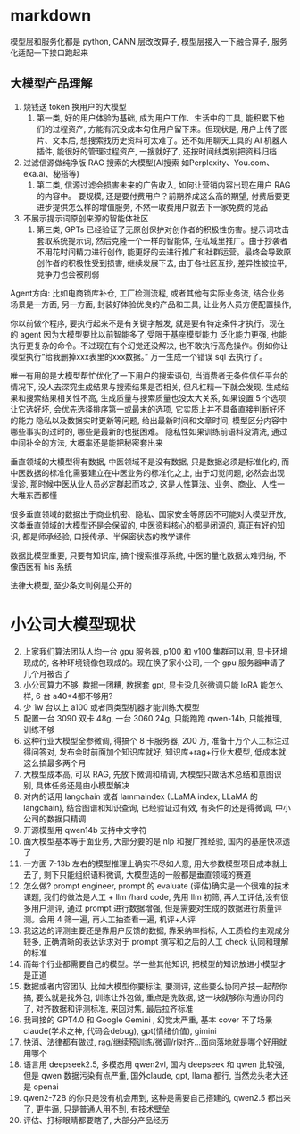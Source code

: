 # markdown
模型层和服务化都是 python, CANN 层改改算子, 模型层接入一下融合算子, 服务化适配一下接口跑起来

## 大模型产品理解

1. 烧钱送 token 换用户的大模型
    1. 第一类, 好的用户体验为基础, 成为用户工作、生活中的工具, 能积累下他们的过程资产, 方能有沉没成本勾住用户留下来。但现状是,
       用户上传了图片、文本后, 想搜索找历史资料可太难了。还不如用聊天工具的 AI 机器人插件, 能很好的管理过程资产, 一搜就好了,
       还按时间线类别把资料归档
2. 过滤信源做纯净版 RAG 搜索的大模型(AI搜索 如Perplexity、You.com、exa.ai、秘搭等)
    1. 第二类, 信源过滤会损害未来的广告收入, 如何让营销内容出现在用户 RAG 的内容中。 要规模, 还是要付费用户？前期养成这么高的期望,
       付费后要更进步提供怎么样的增值服务, 不然一收费用户就去下一家免费的竞品
3. 不展示提示词原创来源的智能体社区
    1. 第三类, GPTs 已经验证了无原创保护对创作者的积极性伤害。提示词攻击套取系统提示词, 然后克隆一个一样的智能体,
       在私域里推广。由于抄袭者不用花时间精力进行创作, 能更好的去进行推广和社群运营。最终会导致原创作者的积极性受到损害,
       继续发展下去, 由于各社区互抄, 差异性被拉平, 竞争力也会被削弱

Agent方向: 比如电商锁库补仓, 工厂检测流程, 或者其他有实际业务流, 结合业务场景是一方面, 另一方面, 封装好体验优良的产品和工具,
让业务人员方便配置操作,

你以前做个程序, 要执行起来不是有关键字触发, 就是要有特定条件才执行。现在的 agent 因为大模型要比以前智能多了,受限于基座模型能力
泛化能力更强, 也能执行更复杂的命令。不过现在有个幻觉还没解决, 也不敢执行高危操作。例如你让模型执行“给我删掉xxx表里的xxx数据。”
万一生成一个错误 sql 去执行了。

唯一有用的是大模型帮忙优化了一下用户的搜索语句,
当消费者无条件信任平台的情况下, 没人去深究生成结果与搜索结果是否相关, 但凡杠精一下就会发现, 生成结果和搜索结果相关性不高,
生成质量与搜索质量也没太大关系,
如果设置 5 个选项让它选好坏, 会优先选择排序第一或最末的选项, 它实质上并不具备直接判断好坏的能力
隐私以及数据实时更新等问题, 给出最新时间和文章时间, 模型区分内容中哪些事实的过时的, 哪些是最新的也挺困难。
隐私性如果训练前语料没清洗, 通过中间补全的方法, 大概率还是能把秘密套出来

垂直领域的大模型得有数据, 中医领域不是没有数据, 只是数据必须是标准化的, 而中医数据的标准化需要建立在中医业务的标准化之上,
由于幻觉问题, 必然会出现误诊, 那时候中医从业人员必定群起而攻之, 这是人性算法、业务、商业、人性一大堆东西都懂

很多垂直领域的数据出于商业机密、隐私、国家安全等原因不可能对大模型开放, 这类垂直领域的大模型还是会保留的, 中医资料核心的都是闭源的,
真正有好的知识, 都是师承经验, 口授传承、半保密状态的教学课件

数据比模型重要, 只要有知识库, 搞个搜索推荐系统, 中医的量化数据太难归纳, 不像西医有 his 系统

法律大模型, 至少条文判例是公开的

# 小公司大模型现状

2. 上家我们算法团队人均一台 gpu 服务器, p100 和 v100 集群可以用, 显卡环境现成的, 各种环境镜像包现成的。现在换了家小公司,
   一个 gpu 服务器申请了几个月被否了
3. 小公司算力不够, 数据一团糟, 数据套 gpt, 显卡没几张微调只能 loRA 能怎么样, 6 台 a40*4都不够用?
4. 少 1w 台以上 a100 或者同类型机器才能训练大模型
5. 配置一台 3090 双卡 48g, 一台 3060 24g, 只能跑跑 qwen-14b, 只能推理, 训练不够
9. 这种行业大模型全参微调, 得搞个 8 卡服务器, 200 万, 准备十万个人工标注过得问答对, 发布会时前面加个知识库就好, 知识库+rag+行业大模型, 低成本就这么搞最多两个月
15. 大模型成本高, 可以 RAG, 先放下微调和精调, 大模型只做话术总结和意图识别, 具体任务还是由小模型解决
16. 对内的话用 langchain 或者 lammaindex (LLaMA index, LLaMA 的 langchain), 结合图谱和知识查询, 已经验证过有效, 有条件的还是得微调, 中小公司的数据只精调
17. 开源模型用 qwen14b 支持中文字符
18. 面大模型基本等于面业务, 大部分要的是 nlp 和搜广推经验, 国内的基座快凉透了
19. 一方面 7-13b 左右的模型推理上确实不尽如人意, 用大参数模型项目成本就上去了, 剩下只能组织语料微调, 大模型选的一般都是垂直领域的赛道
21. 怎么做? prompt engineer, prompt 的 evaluate (评估)确实是一个很难的技术课题, 我们的做法是人工 + llm /hard code, 先用
    llm 初筛, 再人工评估,没有很多用户测评, 通过 prompt 进行数据增强, 但是需要对生成的数据进行质量评测。会用 4 筛一遍, 再人工抽查看一遍, 机评+人评
22. 我这边的评测主要还是靠用户反馈的数据, 靠采纳率指标, 人工质检的主观成分较多, 正确清晰的表达诉求对于 prompt 撰写和之后的人工 check 认同和理解的标准
27. 而每个行业都需要自己的模型。学一些其他知识, 把模型的知识放进小模型才是正道
28. 数据或者内容团队, 比如大模型你要标注, 要测评, 这些要么协同产技一起帮你搞, 要么就是找外包, 训练让外包做, 重点是洗数据, 这一块就够你沟通协同的了,
    对齐数据和评测标准, 来回对焦, 最后拉齐标准
29. 我司接的 GPT4.0 和 Google Gemini , 幻觉太严重, 基本 cover 不了场景 claude(学术之神, 代码会debug), gpt(情绪价值), gimini
31. 快消、法律都有做过, rag/继续预训练/微调/rl对齐...面向落地就是哪个好用就用哪个
32. 语言用 deepseek2.5, 多模态用 qwen2vl, 国内 deepseek 和 qwen 比较强, 但是 qwen 数据污染有点严重, 国外claude, gpt,
    llama 都行, 当然龙头老大还是 openai
33. qwen2-72B 的你只是没有机会用到, 这种是需要自己搭建的, qwen2.5 都出来了, 更牛逼, 只是普通人用不到, 有技术壁垒
36. 评估、打标眼睛都要瞎了, 大部分产品经历


